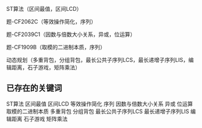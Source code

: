 ST算法（区间最值，区间LCD）

题-CF2062C（等效操作简化，序列）

题-CF2039C1（因数与倍数大小关系，异或，位运算）

题-CF1909B（取模的二进制本质，序列）

动态规划（多重背包，分组背包，最长公共子序列LCS，最长递增子序列LIS，编辑距离，石子游戏，矩阵乘法）



## 已存在的关键词

ST算法 区间最值 区间LCD 等效操作简化 序列 因数与倍数大小关系 异或 位运算 取模的二进制本质 多重背包 分组背包 最长公共子序列LCS 最长递增子序列LIS 编辑距离 石子游戏 矩阵乘法
